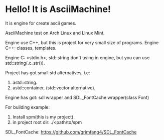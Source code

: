 # Hello! It is AsciiMachine!
It is engine for create ascii games.

AsciiMachine test on Arch Linux and Linux Mint.

Engine use C++, but this is project for very small size of programs.
Engine C++: classes, templates.

Engine C: <stdio.h>, std::string don't using in engine, but you can use std::string(.c_str()).

Project has got small std alternatives, i.e: 
1. astd::string.
2. astd::container, (std::vector alternative).

Engine has got: sdl wrapper and SDL_FontCache wrapper(class Font) 

For building example:
  1. Install spm(this is my project).
  2. in project root dir: ./<path/to/spm


SDL_FontCache: https://github.com/grimfang4/SDL_FontCache
